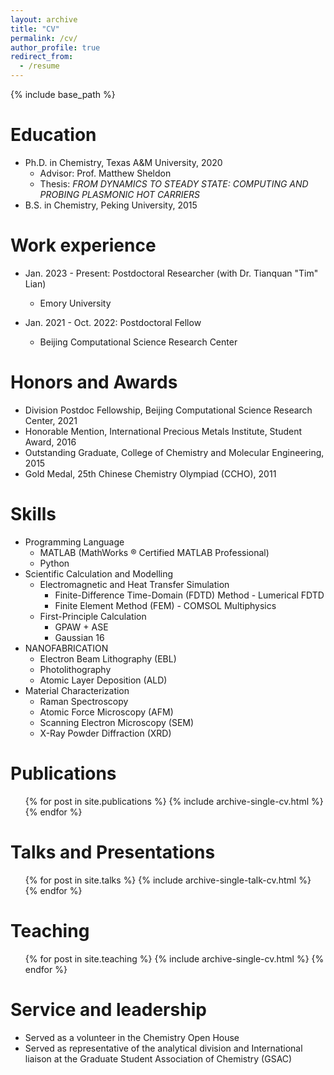 ```yaml
---
layout: archive
title: "CV"
permalink: /cv/
author_profile: true
redirect_from:
  - /resume
---
```


{% include base_path %}

Education
======
* Ph.D. in Chemistry, Texas A&M University, 2020
  * Advisor: Prof. Matthew Sheldon
  * Thesis: *FROM DYNAMICS TO STEADY STATE: COMPUTING AND PROBING PLASMONIC HOT CARRIERS*
* B.S. in Chemistry, Peking University, 2015


Work experience
======
* Jan. 2023 - Present: Postdoctoral Researcher (with Dr. Tianquan "Tim" Lian)
  * Emory University

* Jan. 2021 - Oct. 2022: Postdoctoral Fellow
  * Beijing Computational Science Research Center

Honors and Awards
=====
* Division Postdoc Fellowship, Beijing Computational Science Research Center, 2021
* Honorable Mention, International Precious Metals Institute, Student Award, 2016
* Outstanding Graduate, College of Chemistry and Molecular Engineering, 2015
* Gold Medal, 25th Chinese Chemistry Olympiad (CCHO), 2011

Skills
======
* Programming Language
  * MATLAB (MathWorks <span>&#174;</span> Certified MATLAB Professional)
  * Python
* Scientific Calculation and Modelling
  * Electromagnetic and Heat Transfer Simulation
    * Finite-Difference Time-Domain (FDTD) Method - Lumerical FDTD
    * Finite Element Method (FEM) - COMSOL Multiphysics
  * First-Principle Calculation
    * GPAW + ASE
    * Gaussian 16
* NANOFABRICATION
  * Electron Beam Lithography (EBL)
  * Photolithography
  * Atomic Layer Deposition (ALD)
* Material Characterization
  * Raman Spectroscopy
  * Atomic Force Microscopy (AFM)
  * Scanning Electron Microscopy (SEM)
  * X-Ray Powder Diffraction (XRD)

Publications
======
  <ul>{% for post in site.publications %}
    {% include archive-single-cv.html %}
  {% endfor %}</ul>
  
Talks and Presentations
======
  <ul>{% for post in site.talks %}
    {% include archive-single-talk-cv.html %}
  {% endfor %}</ul>
  
Teaching
======
  <ul>{% for post in site.teaching %}
    {% include archive-single-cv.html %}
  {% endfor %}</ul>
  
Service and leadership
======
* Served as a volunteer in the Chemistry Open House
* Served as representative of the analytical division and International liaison at the Graduate Student Association of Chemistry (GSAC)
